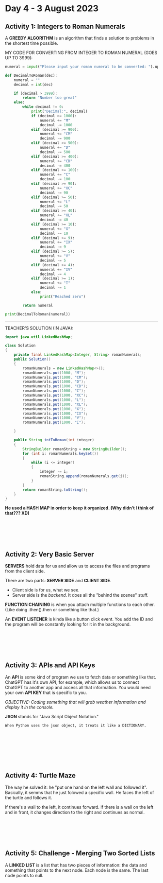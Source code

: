 # **Day 4 - 3 August 2023**

## **Activity 1: Integers to Roman Numerals**

A **GREEDY ALGORITHM** is an algorithm that finds a solution to problems in the shortest time possible. 

MY CODE FOR CONVERTING FROM INTEGER TO ROMAN NUMERAL (GOES UP TO 3999):
```python
numeral = input("Please input your roman numeral to be converted: ").upper()

def DecimalToRoman(dec):
    numeral = ""
    decimal = int(dec)

    if (decimal > 3999):
        return "Number too great"
    else:
        while decimal != 0:
            print("Decimal:", decimal)
            if (decimal >= 1000):
                numeral += "M"
                decimal -= 1000
            elif (decimal >= 900):
                numeral += "CM"
                decimal -= 900
            elif (decimal >= 500):
                numeral += "D"
                decimal -= 500
            elif (decimal >= 400):
                numeral += "CD"
                decimal -= 400
            elif (decimal >= 100):
                numeral += "C"
                decimal -= 100
            elif (decimal >= 90):
                numeral += "XC"
                decimal -= 90
            elif (decimal >= 50):
                numeral += "L"
                decimal -= 50
            elif (decimal >= 40):
                numeral += "XL"
                decimal -= 40
            elif (decimal >= 10):
                numeral += "X"
                decimal -= 10
            elif (decimal >= 9):
                numeral += "IX"
                decimal -= 9
            elif (decimal >= 5):
                numeral += "V"
                decimal -= 5
            elif (decimal >= 4):
                numeral += "IV"
                decimal -= 4
            elif (decimal >= 1):
                numeral += "I"
                decimal -= 1
            else:
                print("Reached zero")       

        return numeral

print(DecimalToRoman(numeral))
```
----

TEACHER'S SOLUTION (IN JAVA):
```java
import java.util.LinkedHashMap;

class Solution
{
    private final LinkedHashMap<Integer, String> romanNumerals;
    public Solution()
    {
        romanNumerals = new LinkedHashMap<>();
        romanNumerals.put(1000, "M");
        romanNumerals.put(1000, "CM");
        romanNumerals.put(1000, "D");
        romanNumerals.put(1000, "CD");
        romanNumerals.put(1000, "C");
        romanNumerals.put(1000, "XC");
        romanNumerals.put(1000, "L");
        romanNumerals.put(1000, "XL");
        romanNumerals.put(1000, "X");
        romanNumerals.put(1000, "IX");
        romanNumerals.put(1000, "V");
        romanNumerals.put(1000, "I");

    }

    public String intToRoman(int integer)
    {
        StringBuilder romanString = new StringBuilder();
        for (int i: romanNumerals.keySet())
        {
            while (i <= integer)
            {
                integer -= i;
                romanString.append(romanNumerals.get(i));
            }
        }
        return romanString.toString();
    }
}
```

**He used a HASH MAP in order to keep it organized. (Why didn't I think of that??? XD)**
<br></br>
<br></br>
<br></br>

## **Activity 2: Very Basic Server**

**SERVERS** hold data for us and allow us to access the files and programs from the client side. 

There are two parts: **SERVER SIDE** and **CLIENT SIDE**.
- Client side is for us, what we see. 
- Server side is the *backend*. It does all the "behind the scenes" stuff. 

**FUNCTION CHAINING** is when you attach multiple functions to each other. (Like doing .then().then or something like that.)

An **EVENT LISTENER** is kinda like a button click event. You add the ID and the program will be constantly looking for it in the background. 
<br></br>
<br></br>
<br></br>

## **Activity 3: APIs and API Keys**

An **API** is some kind of program we use to fetch data or something like that. ChatGPT has it's own API, for example, which allows us to connect ChatGPT to another app and access all that information. You would need your own **API KEY** that is specific to you. 

*OBJECTIVE: Coding something that will grab weather information and display it in the console.*

**JSON** stands for "Java Script Object Notation." 

    When Python uses the json object, it treats it like a DICTIONARY. 
<br></br>
<br></br>
<br></br>

## **Activity 4: Turtle Maze**

The way he solved it: he "put one hand on the left wall and followed it". Basically, it semms that he just folowed a specific wall. He faces the left of the turtle and follows it. 

If there's a wall to the left, it continues forward. If there is a wall on the left and in front, it changes direction to the right and continues as normal. 
<br></br>
<br></br>
<br></br>

## **Activity 5: Challenge - Merging Two Sorted Lists**

A **LINKED LIST** is a list that has two pieces of information: the data and something that points to the next node. Each node is the same. The last node points to null. 
